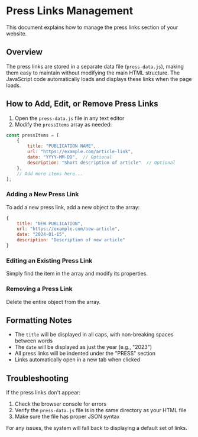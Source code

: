 # Press Links Management

This document explains how to manage the press links section of your website.

## Overview

The press links are stored in a separate data file (`press-data.js`), making them easy to maintain without modifying the main HTML structure. The JavaScript code automatically loads and displays these links when the page loads.

## How to Add, Edit, or Remove Press Links

1. Open the `press-data.js` file in any text editor
2. Modify the `pressItems` array as needed:

```javascript
const pressItems = [
    {
        title: "PUBLICATION NAME",
        url: "https://example.com/article-link",
        date: "YYYY-MM-DD",  // Optional
        description: "Short description of article"  // Optional
    },
    // Add more items here...
];
```

### Adding a New Press Link

To add a new press link, add a new object to the array:

```javascript
{
    title: "NEW PUBLICATION",
    url: "https://example.com/new-article",
    date: "2024-01-15",
    description: "Description of new article"
}
```

### Editing an Existing Press Link

Simply find the item in the array and modify its properties.

### Removing a Press Link

Delete the entire object from the array.

## Formatting Notes

- The `title` will be displayed in all caps, with non-breaking spaces between words
- The `date` will be displayed as just the year (e.g., "2023")
- All press links will be indented under the "PRESS" section
- Links automatically open in a new tab when clicked

## Troubleshooting

If the press links don't appear:
1. Check the browser console for errors
2. Verify the `press-data.js` file is in the same directory as your HTML file
3. Make sure the file has proper JSON syntax

For any issues, the system will fall back to displaying a default set of links. 
